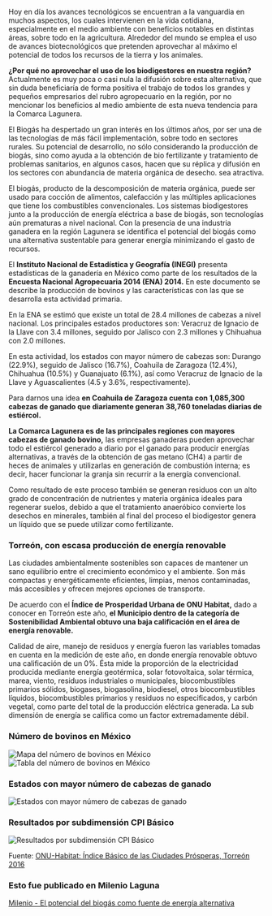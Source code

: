 
Hoy en día los avances tecnológicos se encuentran a la vanguardia en muchos aspectos, los cuales intervienen en la vida cotidiana, especialmente en el medio ambiente con beneficios notables en distintas áreas, sobre todo en la agricultura. Alrededor del mundo se emplea el uso de avances biotecnológicos que pretenden aprovechar al máximo el potencial de todos los recursos de la tierra y los animales.

**¿Por qué no aprovechar el uso de los biodigestores en nuestra región?** Actualmente es muy poca o casi nula la difusión sobre esta alternativa, que sin duda beneficiaría de forma positiva el trabajo de todos los grandes y pequeños empresarios del rubro agropecuario en la región, por no mencionar los beneficios al medio ambiente de esta nueva tendencia para la Comarca Lagunera.

El Biogás ha despertado un gran interés en los últimos años, por ser una de las tecnologías de más fácil implementación, sobre todo en sectores rurales. Su potencial de desarrollo, no sólo considerando la producción de biogás, sino como ayuda a la obtención de bio fertilizante y tratamiento de problemas sanitarios, en algunos casos, hacen que su réplica y difusión en los sectores con abundancia de materia orgánica de desecho. sea atractiva.

El biogás, producto de la descomposición de materia orgánica, puede ser usado para cocción de alimentos, calefacción y las múltiples aplicaciones que tiene los combustibles convencionales. Los sistemas biodigestores junto a la producción de energía eléctrica a base de biogás, son tecnologías aún prematuras a nivel nacional. Con la presencia de una industria ganadera en la región Lagunera se identifica el potencial del biogás como una alternativa sustentable para generar energía minimizando el gasto de recursos.

El **Instituto Nacional de Estadística y Geografía (INEGI)** presenta estadísticas de la ganadería en México como parte de los resultados de la **Encuesta Nacional Agropecuaria 2014 (ENA) 2014.** En este documento se describe la producción de bovinos y las características con las que se desarrolla esta actividad primaria.

En la ENA se estimó que existe un total de 28.4 millones de cabezas a nivel nacional. Los principales estados productores son: Veracruz de Ignacio de la Llave con 3.4 millones, seguido por Jalisco con 2.3 millones y Chihuahua con 2.0 millones.

En esta actividad, los estados con mayor número de cabezas son: Durango (22.9%), seguido de Jalisco (16.7%), Coahuila de Zaragoza (12.4%), Chihuahua (10.5%) y Guanajuato (6.1%), así como Veracruz de Ignacio de la Llave y Aguascalientes (4.5 y 3.6%, respectivamente).

Para darnos una idea **en Coahuila de Zaragoza cuenta con 1,085,300 cabezas de ganado que diariamente generan 38,760 toneladas diarias de estiércol.**

**La Comarca Lagunera es de las principales regiones con mayores cabezas de ganado bovino,** las empresas ganaderas pueden aprovechar todo el estiércol generado a diario por el ganado para producir energías alternativas, a través de la obtención de gas metano (CH4) a partir de heces de animales y utilizarlas en generación de combustión interna; es decir, hacer funcionar la granja sin recurrir a la energía convencional.

Como resultado de este proceso también se generan residuos con un alto grado de concentración de nutrientes y materia orgánica ideales para regenerar suelos, debido a que el tratamiento anaeróbico convierte los desechos en minerales, también al final del proceso el biodigestor genera un líquido que se puede utilizar como fertilizante.

### Torreón, con escasa producción de energía renovable

Las ciudades ambientalmente sostenibles son capaces de mantener un sano equilibrio entre el crecimiento económico y el ambiente. Son más compactas y energéticamente eficientes, limpias, menos  contaminadas, más accesibles y ofrecen mejores opciones de transporte.

De acuerdo con el **Índice de Prosperidad Urbana de ONU Habitat,** dado a conocer en Torreón este año, **el Municipio dentro de la categoría de Sostenibilidad Ambiental obtuvo una baja calificación en el área de energía renovable.**

Calidad de aire, manejo de residuos y energía fueron las variables tomadas en cuenta en la medición de este año, en donde energía renovable obtuvo una calificación de un 0%. Ésta mide la proporción de la electricidad producida mediante energía geotérmica, solar fotovoltaica, solar térmica, marea, viento, residuos industriales o municipales, biocombustibles primarios sólidos, biogases, biogasolina, biodiesel, otros biocombustibles líquidos, biocombustibles primarios y residuos no especificados, y carbón vegetal, como parte del total de la producción eléctrica generada.  La sub dimensión de energía se califica como un factor extremadamente débil.

### Número de bovinos en México

<img class="img-responsive" src="el-potencial-del-biogas-como-fuente-de-energia-alternativa/numero-bovinos-mexico-mapa.png" alt="Mapa del número de bovinos en México">

<img class="img-responsive" src="el-potencial-del-biogas-como-fuente-de-energia-alternativa/numero-bovinos-mexico-tabla.png" alt="Tabla del número de bovinos en México">

### Estados con mayor número de cabezas de ganado

<img class="img-responsive" src="el-potencial-del-biogas-como-fuente-de-energia-alternativa/estados-mayor-numero-cabezas-ganado.png" alt="Estados con mayor número de cabezas de ganado">

### Resultados por subdimensión CPI Básico

<img class="img-responsive" src="el-potencial-del-biogas-como-fuente-de-energia-alternativa/resultados-por-subdimension-cpi-basico.png" alt="Resultados por subdimensión CPI Básico">

Fuente: [ONU-Habitat: Índice Básico de las Ciudades Prósperas, Torreón 2016](http://www.trcimplan.gob.mx/investigaciones/indice-basico-de-las-ciudades-prosperas-torreon-2016.html)

### Esto fue publicado en Milenio Laguna

[Milenio - El potencial del biogás como fuente de energía alternativa](http://www.milenio.com/region/energia_alternativa-biogas-ganado-empresas-implan-milenio_noticias-laguna_0_1087691245.html)
